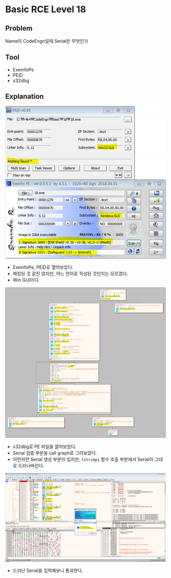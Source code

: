 # Basic RCE Level 18

## Problem
Name이 CodeEngn일때 Serial은 무엇인가 

## Tool
* ExeinfoPe
* PEiD
* x32dbg

## Explanation
![](./1.PNG?raw=true)
* ExeinfoPe, PEiD로 열어보았다.
* 패킹된 것 같진 않지만, 어느 언어로 작성된 것인지는 모르겠다.
* Win GUI이다.

![](./2.PNG?raw=true)
* x32dbg로 PE 파일을 열어보았다.
* Serial 검증 부분을 call graph로 그려보았다.
* 이런저런 Serial 생성 부분이 있지만, `lstrcmpi` 함수 호출 부분에서 Serial이 그대로 드러나버린다.

![](./3.PNG?raw=true)
* 드러난 Serial을 입력해보니 통과한다.